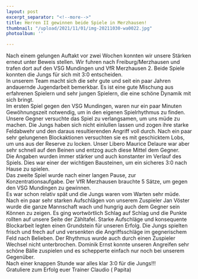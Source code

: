 ```yaml
---
layout: post
excerpt_separator: "<!--more-->"
title: Herren II gewinnen beide Spiele in Merzhausen!
thumbnail: "/upload/2021/11/01/img-20211030-wa0022.jpg"
photoalbum: ''

---
```

Nach einem gelungen Auftakt vor zwei Wochen konnten wir unsere Stärken erneut unter Beweis stellen. Wir fuhren nach Freiburg/Merzhausen und trafen dort auf den VSG Mundingen und VfR Merzhausen 2. Beide Spiele konnten die Jungs für sich mit 3:0 entscheiden.  
 In unserem Team macht sich die sehr gute und seit ein paar Jahren andauernde Jugendarbeit bemerkbar. Es ist eine gute Mischung aus erfahrenen Spielern und sehr jungen Spielern, die eine schöne Dynamik mit sich bringt.  
 Im ersten Spiel gegen den VSG Mundingen, waren nur ein paar Minuten Gewöhnungszeit notwendig, um in den eigenen Spielrhythmus zu finden. Unsere Gegner versuchte das Spiel zu verlangsamen, um uns müde zu machen. Die Jungs haben sich nicht einlullen lassen und zogen ihre starke Feldabwehr und den daraus resultierenden Angriff voll durch. Nach ein paar sehr gelungenen Blockaktionen versuchten sie es mit geschicktem Lobs, um uns aus der Reserve zu locken. Unser Libero Maurice Delaure war aber sehr schnell auf den Beinen und entzog auch diese Mittel dem Gegner.  
 Die Angaben wurden immer stärker und auch konstanter im Verlauf des Spiels. Dies war einer der wichtigen Bausteinen, um ein sicheres 3:0 nach Hause zu spielen.  
 Das zweite Spiel wurde nach einer langen Pause, zur Konzentrationsaufgabe. Der VfR Merzhausen brauchte 5 Sätze, um gegen den VSG Mundingen zu gewinnen.  
 Es war schon relativ spät und die Jungs waren vom Warten sehr müde. Nach ein paar sehr starken Aufschlägen von unserem Zuspieler Jan Vöster wurde die ganze Mannschaft wach und hungrig auch dem Gegner sein Können zu zeigen. Es ging wortwörtlich Schlag auf Schlag und die Punkte rollten auf unsere Seite der Zähltafel. Starke Aufschläge und konsequente Blockarbeit legten einen Grundstein für unseren Erfolg. Die Jungs spielten frisch und frech auf und versenkten die Angriffsschläge im gegnerischem Feld nach Belieben. Der Rhythmus wurde auch durch einen Zuspieler Wechsel nicht unterbrochen. Dominik Ernst konnte unseren Angreifen sehr schöne Bälle zuspielen und es schepperte einfach nur noch bei unserem Gegenüber.  
 Nach einer knappen Stunde war alles klar 3:0 für die Jungs!!!   
 Gratuliere zum Erfolg euer Trainer Claudio ( Papita)
